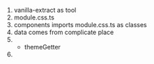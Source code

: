 






1. vanilla-extract as tool
2. module.css.ts
3. components imports module.css.ts as classes
4. data comes from complicate place
5. * themeGetter
6. 












